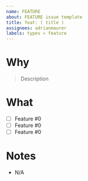 ```yaml
---
name: FEATURE
about: FEATURE issue template
title: feat: ( title )
assignees: adrianmaurer
labels: types » feature
---
```


# Why

> Description

# What

* [ ] Feature #0
* [ ] Feature #0
* [ ] Feature #0

# Notes

* N/A
